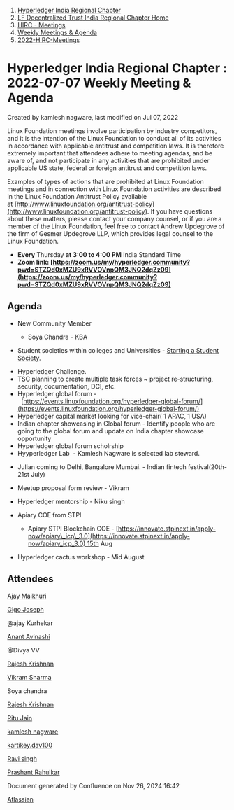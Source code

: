 1. [Hyperledger India Regional Chapter](index.html)
2. [LF Decentralized Trust India Regional Chapter Home](LF-Decentralized-Trust-India-Regional-Chapter-Home_19169282.html)
3. [HIRC - Meetings](HIRC---Meetings_19169350.html)
4. [Weekly Meetings &amp; Agenda](19169352.html)
5. [2022-HIRC-Meetings](2022-HIRC-Meetings_19170168.html)

# Hyperledger India Regional Chapter : 2022-07-07 Weekly Meeting &amp; Agenda

Created by kamlesh nagware, last modified on Jul 07, 2022

Linux Foundation meetings involve participation by industry competitors, and it is the intention of the Linux Foundation to conduct all of its activities in accordance with applicable antitrust and competition laws. It is therefore extremely important that attendees adhere to meeting agendas, and be aware of, and not participate in any activities that are prohibited under applicable US state, federal or foreign antitrust and competition laws.

Examples of types of actions that are prohibited at Linux Foundation meetings and in connection with Linux Foundation activities are described in the Linux Foundation Antitrust Policy available at [http://www.linuxfoundation.org/antitrust-policy](http://www.linuxfoundation.org/antitrust-policy). If you have questions about these matters, please contact your company counsel, or if you are a member of the Linux Foundation, feel free to contact Andrew Updegrove of the firm of Gesmer Updegrove LLP, which provides legal counsel to the Linux Foundation.

- **Every** Thursday **at 3:00 to 4:00 PM** India Standard Time
- **Zoom link: [https://zoom.us/my/hyperledger.community?pwd=STZQd0xMZU9xRVVOVnpQM3JNQ2dqZz09](https://zoom.us/my/hyperledger.community?pwd=STZQd0xMZU9xRVVOVnpQM3JNQ2dqZz09)**

## Agenda

- New Community Member
  
  - Soya Chandra - KBA
- Student societies within colleges and Universities - [Starting a Student Society](https://lf-hyperledger.atlassian.net/wiki/display/HIRC/Starting+a+Student+Society).

<!--THE END-->

- Hyperledger Challenge.
- TSC planning to create multiple task forces ~ project re-structuring, security, documentation, DCI, etc.
- Hyperledger global forum -  [https://events.linuxfoundation.org/hyperledger-global-forum/](https://events.linuxfoundation.org/hyperledger-global-forum/)
- Hyperledger capital market looking for vice-chair( 1 APAC, 1 USA)
- Indian chapter showcasing in Global forum - Identify people who are going to the global forum and update on India chapter showcase opportunity
- Hyperledger global forum scholrship
- Hyyperledger Lab  - Kamlesh Nagware is selected lab steward.

<!--THE END-->

- Julian coming to Delhi, Bangalore Mumbai. - Indian fintech festival(20th-21st July)
- Meetup proposal form review - Vikram
- Hyperledger mentorship - Niku singh
- Apiary COE from STPI
  
  - Apiary STPI Blockchain COE - [https://innovate.stpinext.in/apply-now/apiary\_icp\_3.0](https://innovate.stpinext.in/apply-now/apiary_icp_3.0) 15th Aug
- Hyperledger cactus workshop - Mid August

## Attendees

[Ajay Maikhuri](https://lf-hyperledger.atlassian.net/wiki/people/712020:e5fc3212-06f5-4d5f-b1ee-3fe5f4ebea98?ref=confluence)

[Gigo Joseph](https://lf-hyperledger.atlassian.net/wiki/people/70121:2ace4f14-febd-4d9c-aecb-38f7359ebbf9?ref=confluence)

@ajay Kurhekar

[Anant Avinashi](https://lf-hyperledger.atlassian.net/wiki/people/63304d689b32cfef9326331b?ref=confluence)

@Divya VV

[Rajesh Krishnan](https://lf-hyperledger.atlassian.net/wiki/people/712020:edfbbf83-28be-4c2e-8863-7b0570fb781e?ref=confluence)

[Vikram Sharma](https://lf-hyperledger.atlassian.net/wiki/people/712020:af0c3f29-e190-4dc2-9098-9266b1dc0dab?ref=confluence)

Soya chandra

[Rajesh Krishnan](https://lf-hyperledger.atlassian.net/wiki/people/712020:edfbbf83-28be-4c2e-8863-7b0570fb781e?ref=confluence)

[Ritu Jain](https://lf-hyperledger.atlassian.net/wiki/people/557058:5c9c59c5-fd5d-49e5-9535-364abb623584?ref=confluence)

[kamlesh nagware](https://lf-hyperledger.atlassian.net/wiki/people/557058:8e1fc425-f938-4b39-ad13-9cd8b0ddde52?ref=confluence)

[kartikey.dav100](https://lf-hyperledger.atlassian.net/wiki/people/5d5fd1d08de8420ca06d3048?ref=confluence)

[Ravi singh](https://lf-hyperledger.atlassian.net/wiki/people/6207b125f5d29a0068fd3a32?ref=confluence)

[Prashant Rahulkar](https://lf-hyperledger.atlassian.net/wiki/people/6331afed14c6b4b2210d22f1?ref=confluence)

Document generated by Confluence on Nov 26, 2024 16:42

[Atlassian](http://www.atlassian.com/)
